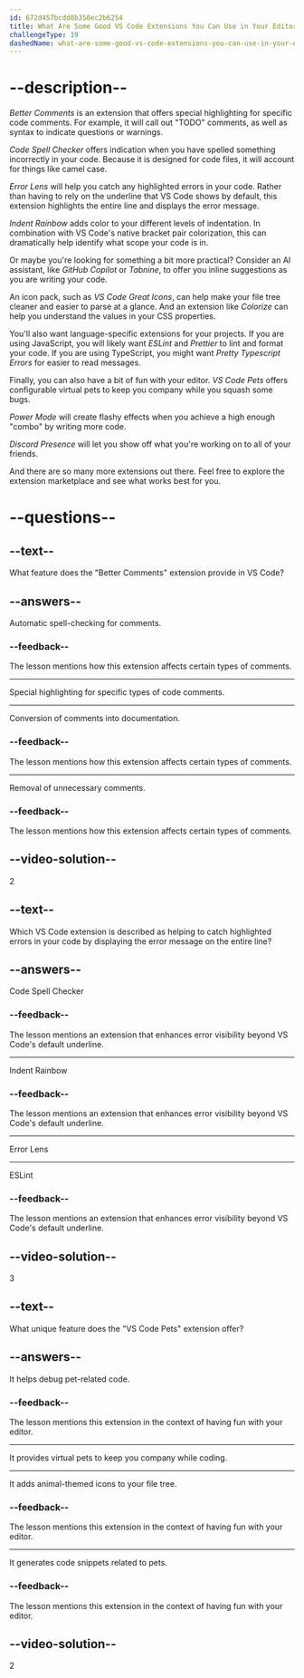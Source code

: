 ```yaml
---
id: 672d457bcdd8b350ec2b6254
title: What Are Some Good VS Code Extensions You Can Use in Your Editor?
challengeType: 19
dashedName: what-are-some-good-vs-code-extensions-you-can-use-in-your-editor
---
```


# --description--

_Better Comments_ is an extension that offers special highlighting for specific code comments. For example, it will call out "TODO" comments, as well as syntax to indicate questions or warnings.

_Code Spell Checker_ offers indication when you have spelled something incorrectly in your code. Because it is designed for code files, it will account for things like camel case.

_Error Lens_ will help you catch any highlighted errors in your code. Rather than having to rely on the underline that VS Code shows by default, this extension highlights the entire line and displays the error message.

_Indent Rainbow_ adds color to your different levels of indentation. In combination with VS Code's native bracket pair colorization, this can dramatically help identify what scope your code is in.

Or maybe you're looking for something a bit more practical? Consider an AI assistant, like _GitHub Copilot_ or _Tabnine_, to offer you inline suggestions as you are writing your code.

An icon pack, such as _VS Code Great Icons_, can help make your file tree cleaner and easier to parse at a glance. And an extension like _Colorize_ can help you understand the values in your CSS properties.

You'll also want language-specific extensions for your projects. If you are using JavaScript, you will likely want _ESLint_ and _Prettier_ to lint and format your code. If you are using TypeScript, you might want _Pretty Typescript Errors_ for easier to read messages.

Finally, you can also have a bit of fun with your editor. _VS Code Pets_ offers configurable virtual pets to keep you company while you squash some bugs.

_Power Mode_ will create flashy effects when you achieve a high enough "combo" by writing more code.

_Discord Presence_ will let you show off what you're working on to all of your friends.

And there are so many more extensions out there. Feel free to explore the extension marketplace and see what works best for you.

# --questions--

## --text--

What feature does the "Better Comments" extension provide in VS Code?

## --answers--

Automatic spell-checking for comments.

### --feedback--

The lesson mentions how this extension affects certain types of comments.

---

Special highlighting for specific types of code comments.

---

Conversion of comments into documentation.

### --feedback--

The lesson mentions how this extension affects certain types of comments.

---

Removal of unnecessary comments.

### --feedback--

The lesson mentions how this extension affects certain types of comments.

## --video-solution--

2

## --text--

Which VS Code extension is described as helping to catch highlighted errors in your code by displaying the error message on the entire line?

## --answers--

Code Spell Checker

### --feedback--

The lesson mentions an extension that enhances error visibility beyond VS Code's default underline.

---

Indent Rainbow

### --feedback--

The lesson mentions an extension that enhances error visibility beyond VS Code's default underline.

---

Error Lens

---

ESLint

### --feedback--

The lesson mentions an extension that enhances error visibility beyond VS Code's default underline.

## --video-solution--

3

## --text--

What unique feature does the "VS Code Pets" extension offer?

## --answers--

It helps debug pet-related code.

### --feedback--

The lesson mentions this extension in the context of having fun with your editor.

---

It provides virtual pets to keep you company while coding.

---

It adds animal-themed icons to your file tree.

### --feedback--

The lesson mentions this extension in the context of having fun with your editor.

---

It generates code snippets related to pets.

### --feedback--

The lesson mentions this extension in the context of having fun with your editor.

## --video-solution--

2
